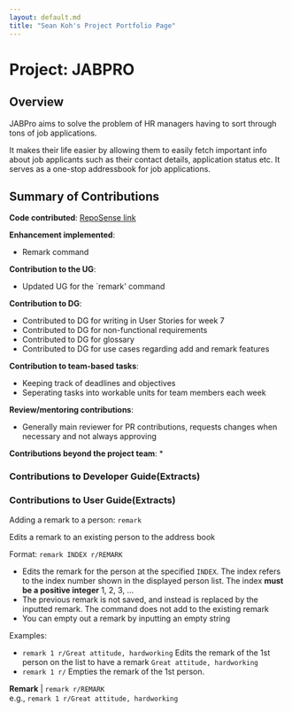 ```yaml
---
layout: default.md
title: "Sean Koh's Project Portfolio Page"
---
```


# Project: JABPRO 

## Overview 
JABPro aims to solve the problem of HR managers having to sort through tons of job applications.   

It makes their life easier by allowing them to easily fetch important info about job applicants such as their contact details, application status etc. It serves as a one-stop addressbook for job applications.

## Summary of Contributions
**Code contributed**: [RepoSense link](https://nus-cs2103-ay2324s1.github.io/tp-dashboard/?search=sk2001git&sort=groupTitle%20dsc&sortWithin=title&since=2023-09-22&timeframe=commit&mergegroup=&groupSelect=groupByRepos&breakdown=false&tabOpen=true&tabType=authorship&tabAuthor=sk2001git&tabRepo=AY2324S1-CS2103T-W09-4%2Ftp%5Bmaster%5D&authorshipIsMergeGroup=false&authorshipFileTypes=docs&authorshipIsBinaryFileTypeChecked=false&authorshipIsIgnoredFilesChecked=false)

**Enhancement implemented**: 
* Remark command

**Contribution to the UG**:
* Updated UG for the `remark' command

**Contribution to DG**:
* Contributed to DG for writing in User Stories for week 7
* Contributed to DG for non-functional requirements
* Contributed to DG for glossary
* Contributed to DG for use cases regarding add and remark features

**Contribution to team-based tasks**:
* Keeping track of deadlines and objectives
* Seperating tasks into workable units for team members each week

**Review/mentoring contributions**:
* Generally main reviewer for PR contributions, requests changes when necessary and not always approving

**Contributions beyond the project team**:
*

### Contributions to Developer Guide(Extracts)


### Contributions to User Guide(Extracts)

Adding a remark to a person: `remark`

Edits a remark to an existing person to the address book

Format: `remark INDEX r/REMARK`

* Edits the remark for the person at the specified `INDEX`. The index refers to the index number shown in the displayed person list. The index **must be a positive integer** 1, 2, 3, …​
* The previous remark is not saved, and instead is replaced by the inputted remark. The command does not add to the existing remark
* You can empty out a remark by inputting an empty string

Examples:
*  `remark 1 r/Great attitude, hardworking` Edits the remark of the 1st person on the list to have a remark `Great attitude, hardworking`
*  `remark 1 r/` Empties the remark of the 1st person.


**Remark** | `remark r/REMARK` <br> e.g., `remark 1 r/Great attitude, hardworking`

